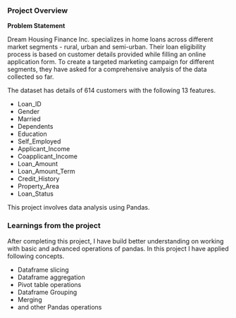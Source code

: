 ### Project Overview

 **Problem Statement**

Dream Housing Finance Inc. specializes in home loans across different market segments - rural, urban and semi-urban. 
Their loan eligibility process is based on customer details provided while filling an online application form. 
To create a targeted marketing campaign for different segments, they have asked for a comprehensive analysis of the data collected so far.

The dataset has details of 614 customers with the following 13 features.

- Loan_ID
- Gender
- Married
- Dependents
- Education
- Self_Employed
- Applicant_Income
- Coapplicant_Income
- Loan_Amount
- Loan_Amount_Term
- Credit_History
- Property_Area
- Loan_Status

This project involves data analysis using Pandas.


### Learnings from the project

 After completing this project, I have build better understanding on working with basic and advanced operations of pandas. In this project I have applied following concepts.

- Dataframe slicing
- Dataframe aggregation
- Pivot table operations
- Dataframe Grouping
- Merging
- and other Pandas operations


